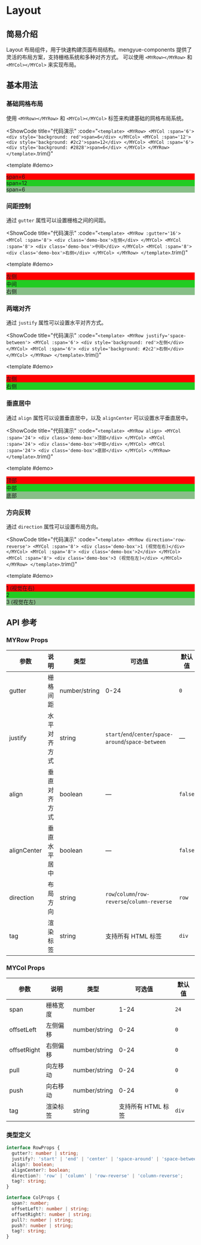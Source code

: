 # Layout
## 简易介绍
Layout 布局组件，用于快速构建页面布局结构。mengyue-components 提供了灵活的布局方案，支持栅格系统和多种对齐方式。
可以使用 `<MYRow></MYRow>` 和 `<MYCol></MYCol>` 来实现布局。

## 基本用法
### 基础网格布局
使用 `<MYRow></MYRow>` 和 `<MYCol></MYCol>` 标签来构建基础的网格布局系统。

<ShowCode
  title="代码演示"
  :code="`
<template>
  <MYRow>
    <MYCol :span='6'>
      <div style='background: red'>span=6</div>
    </MYCol>
    <MYCol :span='12'>
      <div style='background: #2c2'>span=12</div>
    </MYCol>
    <MYCol :span='6'>
      <div style='background: #2828'>span=6</div>
    </MYCol>
  </MYRow>
</template>
  `.trim()"
>
  <template #demo>
    <MYRow>
      <MYCol :span="6">
        <div style="background: red">span=6</div>
      </MYCol>
      <MYCol :span="12">
        <div style="background: #2c2">span=12</div>
      </MYCol>
      <MYCol :span="6">
        <div style="background: #2828">span=6</div>
      </MYCol>
    </MYRow>
  </template>
</ShowCode>

### 间距控制
通过 `gutter` 属性可以设置栅格之间的间距。

<ShowCode
  title="代码演示"
  :code="`
<template>
  <MYRow :gutter='16'>
    <MYCol :span='8'>
      <div class='demo-box'>左侧</div>
    </MYCol>
    <MYCol :span='8'>
      <div class='demo-box'>中间</div>
    </MYCol>
    <MYCol :span='8'>
      <div class='demo-box'>右侧</div>
    </MYCol>
  </MYRow>
</template>
  `.trim()"
>
  <template #demo>
    <MYRow :gutter="16">
      <MYCol :span="8">
        <div style="background: red;">左侧</div>
      </MYCol>
      <MYCol :span="8">
        <div style="background: #2c2">中间</div>
      </MYCol>
      <MYCol :span="8">
        <div style="background: #2828">右侧</div>
      </MYCol>
    </MYRow>
  </template>
</ShowCode>

### 两端对齐
通过 `justify` 属性可以设置水平对齐方式。

<ShowCode
  title="代码演示"
  :code="`
<template>
  <MYRow justify='space-between'>
    <MYCol :span='6'>
      <div style='background: red'>左侧</div>
    </MYCol>
    <MYCol :span='6'>
      <div style='background: #2c2'>右侧</div>
    </MYCol>
  </MYRow>
</template>
  `.trim()"
>
  <template #demo>
    <MYRow justify="space-between">
      <MYCol :span="6">
        <div style="background: red">左侧</div>
      </MYCol>
      <MYCol :span="6">
        <div style="background: #2c2">右侧</div>
      </MYCol>
    </MYRow>
  </template>
</ShowCode>

### 垂直居中
通过 `align` 属性可以设置垂直居中，以及 `alignCenter` 可以设置水平垂直居中。

<ShowCode
  title="代码演示"
  :code="`
<template>
  <MYRow align>
    <MYCol :span='24'>
      <div class='demo-box'>顶部</div>
    </MYCol>
    <MYCol :span='24'>
      <div class='demo-box'>中部</div>
    </MYCol>
    <MYCol :span='24'>
      <div class='demo-box'>底部</div>
    </MYCol>
  </MYRow>
</template>
  `.trim()"
>
  <template #demo>
    <MYRow align>
      <MYCol :span="24">
        <div style="background: red">顶部</div>
      </MYCol>
      <MYCol :span="24">
        <div style="background: #2c2">中部</div>
      </MYCol>
      <MYCol :span="24">
        <div style="background: #2828">底部</div>
      </MYCol>
    </MYRow>
  </template>
</ShowCode>

### 方向反转
通过 `direction` 属性可以设置布局方向。

<ShowCode
  title="代码演示"
  :code="`
<template>
  <MYRow direction='row-reverse'>
    <MYCol :span='8'>
      <div class='demo-box'>1 (视觉在右)</div>
    </MYCol>
    <MYCol :span='8'>
      <div class='demo-box'>2</div>
    </MYCol>
    <MYCol :span='8'>
      <div class='demo-box'>3 (视觉在左)</div>
    </MYCol>
  </MYRow>
</template>
  `.trim()"
>
  <template #demo>
    <MYRow direction="row-reverse">
      <MYCol :span="8">
        <div style="background: red">1 (视觉在右)</div>
      </MYCol>
      <MYCol :span="8">
        <div style="background: #2c2">2</div>
      </MYCol>
      <MYCol :span="8">
        <div style="background: #2828">3 (视觉在左)</div>
      </MYCol>
    </MYRow>
  </template>
</ShowCode>

## API 参考

### MYRow Props

| 参数        | 说明         | 类型     | 可选值                              | 默认值  |
|------------|-------------|---------|-----------------------------------|--------|
| gutter     | 栅格间距      | number/string | 0-24                           | `0`    |
| justify    | 水平对齐方式   | string  | `start`/`end`/`center`/`space-around`/`space-between` | —      |
| align      | 垂直对齐方式   | boolean | —                                 | `false` |
| alignCenter| 垂直水平居中      | boolean | —                                 | `false` |
| direction  | 布局方向      | string  | `row`/`column`/`row-reverse`/`column-reverse` | `row`  |
| tag        | 渲染标签      | string  | 支持所有 HTML 标签                 | `div`  |

### MYCol Props

| 参数        | 说明         | 类型     | 可选值                              | 默认值  |
|------------|-------------|---------|-----------------------------------|--------|
| span       | 栅格宽度      | number  | 1-24                              | `24`   |
| offsetLeft | 左侧偏移      | number/string | 0-24                           | `0`    |
| offsetRight| 右侧偏移      | number/string | 0-24                           | `0`    |
| pull       | 向左移动      | number/string | 0-24                           | `0`    |
| push       | 向右移动      | number/string | 0-24                           | `0`    |
| tag        | 渲染标签      | string  | 支持所有 HTML 标签                 | `div`  |

### 类型定义

```typescript
interface RowProps {
  gutter?: number | string;
  justify?: 'start' | 'end' | 'center' | 'space-around' | 'space-between';
  align?: boolean;
  alignCenter?: boolean;
  direction?: 'row' | 'column' | 'row-reverse' | 'column-reverse';
  tag?: string;
}

interface ColProps {
  span?: number;
  offsetLeft?: number | string;
  offsetRight?: number | string;
  pull?: number | string;
  push?: number | string;
  tag?: string;
}
```

<script setup>
import MYRow from '../../packages/components/layout/src/row.vue'
import MYCol from '../../packages/components/layout/src/col.vue'
</script>